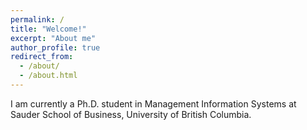 ```yaml
---
permalink: /
title: "Welcome!"
excerpt: "About me"
author_profile: true
redirect_from: 
  - /about/
  - /about.html
---
```


I am currently a Ph.D. student in Management Information Systems at Sauder School of Business, University of British Columbia.
